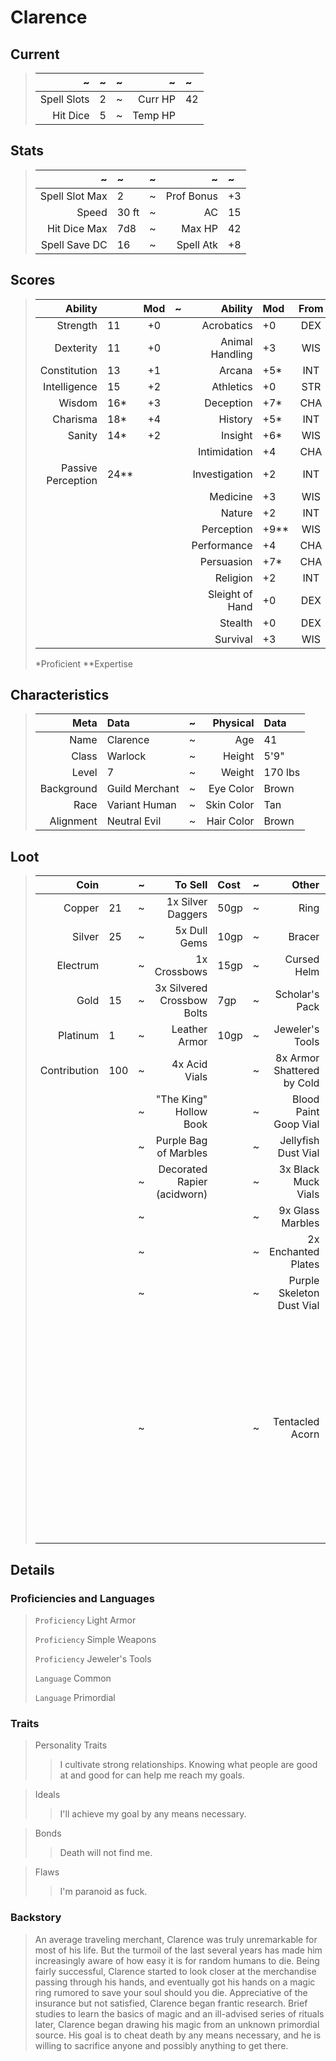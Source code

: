 # Clarence

## Current
>|             ~ | ~     | ~ |          ~ | ~  |
>|            -: | :-    | - |         -: | :- |
>|   Spell Slots | 2     | ~ |    Curr HP | 42 |
>|      Hit Dice | 5     | ~ |    Temp HP |    |

## Stats
>|             ~ | ~     | ~ |          ~ | ~  |
>|            -: | :-    | - |         -: | :- |
>|Spell Slot Max | 2     | ~ | Prof Bonus | +3 |
>|         Speed | 30 ft | ~ |         AC | 15 |
>|  Hit Dice Max | 7d8   | ~ |     Max HP | 42 |
>| Spell Save DC | 16    | ~ |  Spell Atk | +8 |

## Scores
>|            Ability |      | Mod | ~ |         Ability | Mod | From |
>|                 -: | :-   | :-: | - |              -: | :-  | :-:  |
>|           Strength | 11   | +0  |   |      Acrobatics | +0  | DEX  |
>|          Dexterity | 11   | +0  |   | Animal Handling | +3  | WIS  |
>|       Constitution | 13   | +1  |   |          Arcana | +5* | INT  |
>|       Intelligence | 15   | +2  |   |       Athletics | +0  | STR  |
>|             Wisdom | 16*  | +3  |   |       Deception | +7* | CHA  |
>|           Charisma | 18*  | +4  |   |         History | +5* | INT  |
>|             Sanity | 14*  | +2  |   |         Insight | +6* | WIS  |
>|                    |      |     |   |    Intimidation | +4  | CHA  |
>| Passive Perception | 24** |     |   |   Investigation | +2  | INT  |
>|                    |      |     |   |        Medicine | +3  | WIS  |
>|                    |      |     |   |          Nature | +2  | INT  |
>|                    |      |     |   |      Perception | +9**| WIS  |
>|                    |      |     |   |     Performance | +4  | CHA  |
>|                    |      |     |   |      Persuasion | +7* | CHA  |
>|                    |      |     |   |        Religion | +2  | INT  |
>|                    |      |     |   | Sleight of Hand | +0  | DEX  |
>|                    |      |     |   |         Stealth | +0  | DEX  |
>|                    |      |     |   |        Survival | +3  | WIS  |
>*Proficient **Expertise

## Characteristics
>|       Meta | Data           | ~ |   Physical | Data    |
>|         -: | :-             | - |         -: | :-      |
>|       Name | Clarence       | ~ |        Age | 41      |
>|      Class | Warlock        | ~ |     Height | 5'9"    |
>|      Level | 7              | ~ |     Weight | 170 lbs |
>| Background | Guild Merchant | ~ |  Eye Color | Brown   |
>|       Race | Variant Human  | ~ | Skin Color | Tan     |
>|  Alignment | Neutral Evil   | ~ | Hair Color | Brown   |

## Loot
>|         Coin |      | ~ |                     To Sell | Cost | ~ |                      Other | ~ | Details    |
>|           -: | :-   | - |                          -: | :-   | - |                         -: | - | :-         |
>|       Copper | 21   | ~ |           1x Silver Daggers | 50gp | ~ |                       Ring | H |            |
>|       Silver | 25   | ~ |                5x Dull Gems | 10gp | ~ |                     Bracer | H |            |
>|     Electrum |      | ~ |                1x Crossbows | 15gp | ~ |                Cursed Helm | H |            |
>|         Gold | 15   | ~ |  3x Silvered Crossbow Bolts | 7gp  | ~ |             Scholar's Pack | C |            |
>|     Platinum | 1    | ~ |               Leather Armor | 10gp | ~ |            Jeweler's Tools | H |            |
>| Contribution | 100  | ~ |               4x Acid Vials |      | ~ | 8x Armor Shattered by Cold | C | Crafting   |
>|              |      | ~ |      "The King" Hollow Book |      | ~ |      Blood Paint Goop Vial | C |            |
>|              |      | ~ |       Purple Bag of Marbles |      | ~ |        Jellyfish Dust Vial | C |            |
>|              |      | ~ | Decorated Rapier (acidworn) |      | ~ |        3x Black Muck Vials | C |            |
>|              |      | ~ |                             |      | ~ |           9x Glass Marbles | H |            |
>|              |      | ~ |                             |      | ~ |        2x Enchanted Plates | C | Abjuration |
>|              |      | ~ |                             |      | ~ |  Purple Skeleton Dust Vial | C | Evocation, Fire (black powder) |
>|              |      | ~ |                             |      | ~ |            Tentacled Acorn | H | Fist-sized, Aberration, dangerous, requires more research, gain benefits from implanting into body, needs to be watered with blood of a creature to absorb properties |

## Details

### Proficiencies and Languages
>`Proficiency` Light Armor
>
>`Proficiency` Simple Weapons
>
>`Proficiency` Jeweler's Tools
>
>`Language` Common
>
>`Language` Primordial

### Traits
>Personality Traits
>>I cultivate strong relationships. Knowing what people are good at and good for can help me reach my goals.

>Ideals
>>I'll achieve my goal by any means necessary.

>Bonds
>>Death will not find me.

>Flaws
>>I'm paranoid as fuck.

### Backstory
>An average traveling merchant, Clarence was truly unremarkable for most of his life. But the turmoil of the last several years has made him increasingly aware of how easy it is for random humans to die. Being fairly successful, Clarence started to look closer at the merchandise passing through his hands, and eventually got his hands on a magic ring rumored to save your soul should you die. Appreciative of the insurance but not satisfied, Clarence began frantic research. Brief studies to learn the basics of magic and an ill-advised series of rituals later, Clarence began drawing his magic from an unknown primordial source. His goal is to cheat death by any means necessary, and he is willing to sacrifice anyone and possibly anything to get there.
